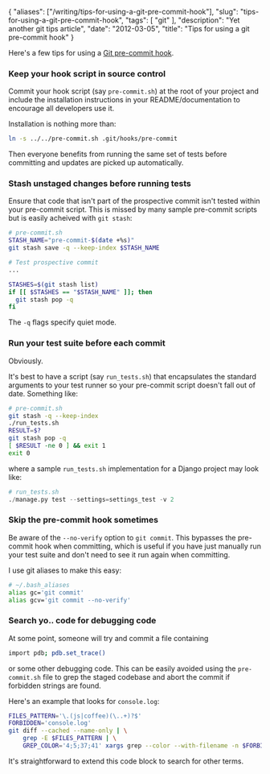 {
    "aliases": ["/writing/tips-for-using-a-git-pre-commit-hook"],
    "slug": "tips-for-using-a-git-pre-commit-hook",
    "tags": [
        "git"
    ],
    "description": "Yet another git tips article",
    "date": "2012-03-05",
    "title": "Tips for using a git pre-commit hook"
}

Here's a few tips for using a [Git pre-commit
hook](http://git-scm.com/book/en/v2/Customizing-Git-Git-Hooks).

### Keep your hook script in source control

Commit your hook script (say `pre-commit.sh`) at the root of your
project and include the installation instructions in your
README/documentation to encourage all developers use it.

Installation is nothing more than:

``` bash
ln -s ../../pre-commit.sh .git/hooks/pre-commit
```

Then everyone benefits from running the same set of tests before
committing and updates are picked up automatically.

### Stash unstaged changes before running tests

Ensure that code that isn't part of the prospective commit isn't tested
within your pre-commit script. This is missed by many sample pre-commit
scripts but is easily acheived with `git stash`:

``` bash
# pre-commit.sh
STASH_NAME="pre-commit-$(date +%s)"
git stash save -q --keep-index $STASH_NAME

# Test prospective commit
...

STASHES=$(git stash list)
if [[ $STASHES == "$STASH_NAME" ]]; then
  git stash pop -q
fi
```

The `-q` flags specify quiet mode.

### Run your test suite before each commit

Obviously.

It's best to have a script (say `run_tests.sh`) that encapsulates the
standard arguments to your test runner so your pre-commit script doesn't
fall out of date. Something like:

``` bash
# pre-commit.sh
git stash -q --keep-index
./run_tests.sh
RESULT=$?
git stash pop -q
[ $RESULT -ne 0 ] && exit 1
exit 0
```

where a sample `run_tests.sh` implementation for a Django project may
look like:

``` python
# run_tests.sh
./manage.py test --settings=settings_test -v 2
```

### Skip the pre-commit hook sometimes

Be aware of the `--no-verify` option to `git commit`. This bypasses the
pre-commit hook when committing, which is useful if you have just
manually run your test suite and don't need to see it run again when
committing.

I use git aliases to make this easy:

``` bash
# ~/.bash_aliases
alias gc='git commit'
alias gcv='git commit --no-verify'
```

### Search yo.. code for debugging code

At some point, someone will try and commit a file containing

``` bash
import pdb; pdb.set_trace()
```

or some other debugging code. This can be easily avoided using the
`pre-commit.sh` file to grep the staged codebase and abort the commit if
forbidden strings are found.

Here's an example that looks for `console.log`:

``` bash
FILES_PATTERN='\.(js|coffee)(\..+)?$'
FORBIDDEN='console.log'
git diff --cached --name-only | \
    grep -E $FILES_PATTERN | \
    GREP_COLOR='4;5;37;41' xargs grep --color --with-filename -n $FORBIDDEN && echo 'COMMIT REJECTED Found "$FORBIDDEN" references. Please remove them before commiting' && exit 1
```

It's straightforward to extend this code block to search for other
terms.
